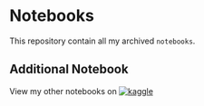 # Notebooks

This repository contain all my archived `notebooks`.

## Additional Notebook

View my other notebooks on
[![kaggle](https://img.shields.io/badge/Kaggle-blue?logo=kaggle)](https://www.kaggle.com/wahyusetianto/code)
